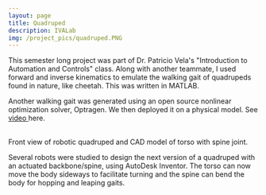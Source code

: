 ```yaml
---
layout: page
title: Quadruped
description: IVALab
img: /project_pics/quadruped.PNG
---
```


This semester long project was part of Dr. Patricio Vela's "Introduction to Automation and Controls" class.
Along with another teammate, I used forward and inverse kinematics to emulate the walking gait of quadrupeds
found in nature, like cheetah. This was written in MATLAB.

Another walking gait was generated using an open source nonlinear optimization solver, Optragen. We then
deployed it on a physical model. See <a href="https://www.youtube.com/watch?v=9Xl9mlDTPZg" target="blank"> video </a> here.

<div class="img_row">
	<img class="col one" src="{{ site.baseurl }}/project_pics/cat_front.png" alt="" title="Front view"/>
	<img class="col two" src="{{ site.baseurl }}/project_pics/torso.jpg" alt="" title="3D CAD model"/>
</div>
<div class="col three caption">
	Front view of robotic quadruped and CAD model of torso with spine joint.
</div>

Several robots were studied to design the next version of a quadruped with an actuated backbone/spine,
using AutoDesk Inventor. The torso can now move the body sideways to facilitate turning and the spine
can bend the body for hopping and leaping gaits.  
